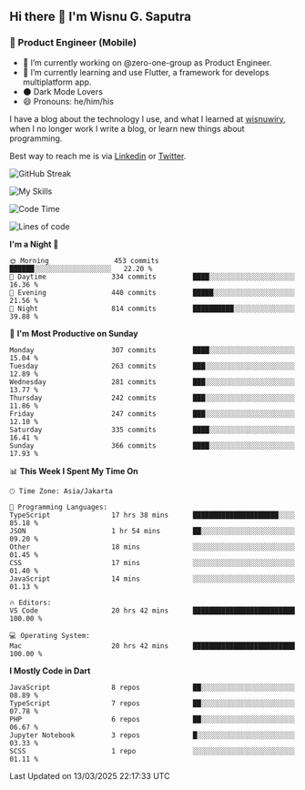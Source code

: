 ## Hi there 👋 I'm Wisnu G. Saputra

### :mobile_phone_off: Product Engineer (Mobile)

- 🔭 I’m currently working on @zero-one-group as Product Engineer.
- 🌱 I’m currently learning and use Flutter, a framework for develops multiplatform app.
- 🌑 Dark Mode Lovers
- 😄 Pronouns: he/him/his

I have a blog about the technology I use, and what I learned at [wisnuwiry](https://wisnuwiry.space/), when I no longer work I write a blog, or learn new things about programming.

Best way to reach me is via [Linkedin](https://www.linkedin.com/in/wisnu-saputra/) or [Twitter](https://twitter.com/wisnuwiry).

![GitHub Streak](https://streak-stats.demolab.com?user=wisnuwiry&theme=dark&hide_border=true)

![My Skills](https://skillicons.dev/icons?i=dart,flutter,kotlin,swift,go,js,css,neovim,git,linux&perline=5)

<!--START_SECTION:waka-->
![Code Time](http://img.shields.io/badge/Code%20Time-1%2C756%20hrs%2040%20mins-blue)

![Lines of code](https://img.shields.io/badge/From%20Hello%20World%20I%27ve%20Written-4.0%20million%20lines%20of%20code-blue)

**I'm a Night 🦉** 

```text
🌞 Morning                453 commits         ██████░░░░░░░░░░░░░░░░░░░   22.20 % 
🌆 Daytime                334 commits         ████░░░░░░░░░░░░░░░░░░░░░   16.36 % 
🌃 Evening                440 commits         █████░░░░░░░░░░░░░░░░░░░░   21.56 % 
🌙 Night                  814 commits         ██████████░░░░░░░░░░░░░░░   39.88 % 
```
📅 **I'm Most Productive on Sunday** 

```text
Monday                   307 commits         ████░░░░░░░░░░░░░░░░░░░░░   15.04 % 
Tuesday                  263 commits         ███░░░░░░░░░░░░░░░░░░░░░░   12.89 % 
Wednesday                281 commits         ███░░░░░░░░░░░░░░░░░░░░░░   13.77 % 
Thursday                 242 commits         ███░░░░░░░░░░░░░░░░░░░░░░   11.86 % 
Friday                   247 commits         ███░░░░░░░░░░░░░░░░░░░░░░   12.10 % 
Saturday                 335 commits         ████░░░░░░░░░░░░░░░░░░░░░   16.41 % 
Sunday                   366 commits         ████░░░░░░░░░░░░░░░░░░░░░   17.93 % 
```


📊 **This Week I Spent My Time On** 

```text
🕑︎ Time Zone: Asia/Jakarta

💬 Programming Languages: 
TypeScript               17 hrs 38 mins      █████████████████████░░░░   85.18 % 
JSON                     1 hr 54 mins        ██░░░░░░░░░░░░░░░░░░░░░░░   09.20 % 
Other                    18 mins             ░░░░░░░░░░░░░░░░░░░░░░░░░   01.45 % 
CSS                      17 mins             ░░░░░░░░░░░░░░░░░░░░░░░░░   01.40 % 
JavaScript               14 mins             ░░░░░░░░░░░░░░░░░░░░░░░░░   01.13 % 

🔥 Editors: 
VS Code                  20 hrs 42 mins      █████████████████████████   100.00 % 

💻 Operating System: 
Mac                      20 hrs 42 mins      █████████████████████████   100.00 % 
```

**I Mostly Code in Dart** 

```text
JavaScript               8 repos             ██░░░░░░░░░░░░░░░░░░░░░░░   08.89 % 
TypeScript               7 repos             ██░░░░░░░░░░░░░░░░░░░░░░░   07.78 % 
PHP                      6 repos             ██░░░░░░░░░░░░░░░░░░░░░░░   06.67 % 
Jupyter Notebook         3 repos             █░░░░░░░░░░░░░░░░░░░░░░░░   03.33 % 
SCSS                     1 repo              ░░░░░░░░░░░░░░░░░░░░░░░░░   01.11 % 
```




 Last Updated on 13/03/2025 22:17:33 UTC
<!--END_SECTION:waka-->
